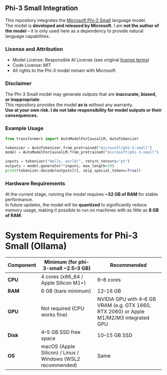 ## Phi-3 Small Integration

This repository integrates the [Microsoft Phi-3 Small](https://huggingface.co/microsoft/phi-3-small) language model.  
The model is **developed and released by Microsoft**. I am **not the author of the model** – it is only used here as a dependency to provide natural language capabilities.

### License and Attribution
- Model License: Responsible AI License (see original [license terms](https://huggingface.co/microsoft/phi-3-small))  
- Code License: MIT  
- All rights to the Phi-3 model remain with Microsoft.

### Disclaimer
The Phi-3 Small model may generate outputs that are **inaccurate, biased, or inappropriate**.  
This repository provides the model **as is** without any warranty.  
**Use at your own risk. I do not take responsibility for model outputs or their consequences.**

### Example Usage
```python
from transformers import AutoModelForCausalLM, AutoTokenizer

tokenizer = AutoTokenizer.from_pretrained("microsoft/phi-3-small")
model = AutoModelForCausalLM.from_pretrained("microsoft/phi-3-small")

inputs = tokenizer("Hello, world!", return_tensors="pt")
outputs = model.generate(**inputs, max_length=50)
print(tokenizer.decode(outputs[0], skip_special_tokens=True))
```

### Hardware Requirements

At the current stage, running the model requires **~32 GB of RAM** for stable performance.  
In future updates, the model will be **quantized** to significantly reduce memory usage, making it possible to run on machines with as little as **8 GB of RAM**.



# System Requirements for Phi-3 Small (Ollama)

| Component | Minimum (for phi-3-small ~2.5–3 GB) | Recommended |
|-----------|--------------------------------------|-------------|
| **CPU**   | 4 cores (x86_64 / Apple Silicon M1+) | 6–8 cores |
| **RAM**   | 6 GB (bare minimum) | 12–16 GB |
| **GPU**   | Not required (CPU works fine) | NVIDIA GPU with 4–6 GB VRAM (e.g. GTX 1660, RTX 2060) or Apple M1/M2/M3 integrated GPU |
| **Disk**  | 4–5 GB SSD free space | 10–15 GB SSD |
| **OS**    | macOS (Apple Silicon) / Linux / Windows (WSL2 recommended) | Same |
